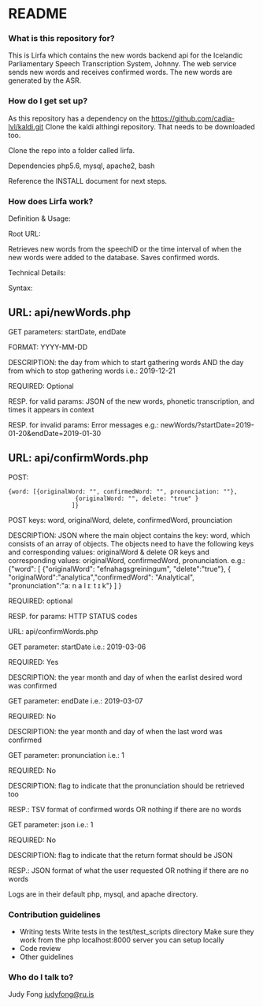 # README #

### What is this repository for? ###

This is Lirfa which contains the new words backend api for the Icelandic Parliamentary Speech Transcription System, Johnny.
The web service sends new words and receives confirmed words. 
The new words are generated by the ASR.

### How do I get set up? ###

As this repository has a dependency on the https://github.com/cadia-lvl/kaldi.git
Clone the kaldi althingi repository.
That needs to be downloaded too.

Clone the repo into a folder called lirfa.

Dependencies
php5.6, mysql, apache2, bash

Reference the INSTALL document for next steps.

### How does Lirfa work? ###

Definition & Usage:

Root URL:

Retrieves new words from the speechID or the time interval of when the new words were added to the database. 
Saves confirmed words.

Technical Details: 

Syntax:

## URL: api/newWords.php

GET parameters: startDate, endDate

FORMAT: YYYY-MM-DD 

DESCRIPTION: the day from which to start gathering words 
             AND 
            the day from which to stop gathering words
i.e.: 2019-12-21

REQUIRED: Optional

RESP. for valid params: JSON of the new words, phonetic transcription, 
                        and times it appears in context

RESP. for invalid params: Error messages
e.g.: newWords/?startDate=2019-01-20&endDate=2019-01-30

## URL: api/confirmWords.php

POST: 
```
{word: [{originalWord: "", confirmedWord: "", pronunciation: ""},
                   {originalWord: "", delete: "true" }
                  ]}
```

POST keys: word, originalWord, delete, confirmedWord, prounciation

DESCRIPTION: JSON where the main object contains the key: word, which consists of an array of objects. 
      The objects need to have the following
      keys and corresponding values: originalWord & delete 
      OR 
      keys and corresponding values: originalWord, confirmedWord, pronunciation.
e.g.: {"word": [
                {"originalWord": "efnahagsgreiningum", "delete":"true"},
                { "originalWord":"analytica","confirmedWord": "Analytical", "pronunciation":"aː n a l ɪː t ɪ     k"}
               ]
      }

REQUIRED: optional

RESP. for params: HTTP STATUS codes

URL: api/confirmWords.php

GET parameter: startDate
i.e.: 2019-03-06

REQUIRED: Yes 

DESCRIPTION: the year month and day of when the earlist desired word was confirmed

GET parameter: endDate
i.e.: 2019-03-07

REQUIRED: No

DESCRIPTION: the year month and day of when the last word was confirmed

GET parameter: pronunciation
i.e.: 1

REQUIRED: No

DESCRIPTION: flag to indicate that the pronunciation should be retrieved too

RESP.: TSV format of confirmed words OR nothing if there are no words

GET parameter: json
i.e.: 1

REQUIRED: No

DESCRIPTION: flag to indicate that the return format should be JSON

RESP.: JSON format of what the user requested OR nothing if there are no words

Logs are in their default php, mysql, and apache directory.

### Contribution guidelines ###

* Writing tests
  Write tests in the test/test_scripts directory
  Make sure they work from the php localhost:8000 server you can setup locally
* Code review
* Other guidelines

### Who do I talk to? ###

Judy Fong judyfong@ru.is
